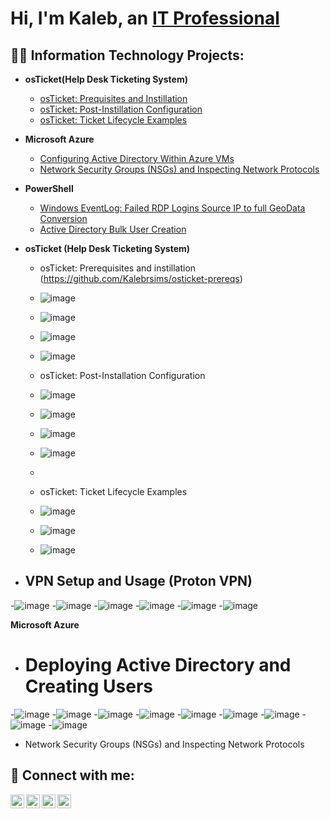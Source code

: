 <h1>Hi, I'm Kaleb, an <a href="www.linkedin.com/in/kaleb-sims-184392109/">IT Professional</a>
 
<h2>👨‍💻 Information Technology Projects:</h2>


- <b>osTicket(Help Desk Ticketing System)</b>
  - [osTicket: Prequisites and Instillation](https://github.com/Kalebrsims/osticket-prereqs)
  - [osTicket: Post-Instillation Configuration](https://github.com/Kalebrsims/osticket-prereqs)
  - [osTicket: Ticket Lifecycle Examples](https://github.com/Kalebrsims/osticket-prereqs)
- <b>Microsoft Azure</b>
  - [Configuring Active Directory Within Azure VMs](https://github.com/Kalebrsims/microsoft-azure) <b><i></b></i>
  - [Network Security Groups (NSGs) and Inspecting Network Protocols](https://github.com/Kalebrsims/microsoft-azure)
- <b>PowerShell</b>
  - [Windows EventLog: Failed RDP Logins Source IP to full GeoData Conversion](https://github.com/joshmadakor1/Sentinel-Lab)
  - [Active Directory Bulk User Creation](https://github.com/joshmadakor1/AD_PS)
 



- <b>osTicket (Help Desk Ticketing System)</b>

  - osTicket: Prerequisites and instillation (https://github.com/Kalebrsims/osticket-prereqs)
  - ![image](https://github.com/Kalebrsims/Kalebrsims/assets/155590792/a18be0c9-b266-43c2-87a0-27ebcaed94e8)
  - ![image](https://github.com/Kalebrsims/Kalebrsims/assets/155590792/f9d705c6-3b5a-4625-88be-900beef137eb)
  - ![image](https://github.com/Kalebrsims/Kalebrsims/assets/155590792/4e40e000-a53b-4b0e-89e2-afe3b2ab55f9)
  - ![image](https://github.com/Kalebrsims/Kalebrsims/assets/155590792/e4f46613-6b02-4342-ac90-8eaaae15a554)





  - osTicket: Post-Installation Configuration
  - ![image](https://github.com/Kalebrsims/Kalebrsims/assets/155590792/70f537cf-7321-4ba7-83ef-4f0bb0da25b2)
  - ![image](https://github.com/Kalebrsims/Kalebrsims/assets/155590792/31ccf136-f630-428e-b2cb-548b1892f32c)
  - ![image](https://github.com/Kalebrsims/Kalebrsims/assets/155590792/b543825f-4257-4640-99b2-b1edee302e0e)
  - ![image](https://github.com/Kalebrsims/Kalebrsims/assets/155590792/3da41799-fe61-48f2-9b64-580c3f9d4695)

  - 



  - osTicket: Ticket Lifecycle Examples
  - ![image](https://github.com/Kalebrsims/Kalebrsims/assets/155590792/740ef8f2-cd92-49f4-9d5c-99318ed5b5bf)
  - ![image](https://github.com/Kalebrsims/Kalebrsims/assets/155590792/69ed9007-6326-4909-a154-d6a807d504ca)
  - ![image](https://github.com/Kalebrsims/Kalebrsims/assets/155590792/47672e16-3dac-4188-b250-16e65bd74053)


- <h2>VPN Setup and Usage (Proton VPN)</h2>
-![image](https://github.com/Kalebrsims/Kalebrsims/assets/155590792/ad82c640-24a2-45d7-8a5a-d161cb5c46f2)
-![image](https://github.com/Kalebrsims/Kalebrsims/assets/155590792/494e6b78-f1bf-4381-8135-ac643cf426ae)
-![image](https://github.com/Kalebrsims/Kalebrsims/assets/155590792/fa923ed0-25fe-4410-8a11-6c9ba6b320f3)
-![image](https://github.com/Kalebrsims/Kalebrsims/assets/155590792/b82d615e-3a7a-4e60-8f21-87596698669b)
-![image](https://github.com/Kalebrsims/Kalebrsims/assets/155590792/2f218c4d-217f-4580-9d79-c8c74f31d7a7)
-![image](https://github.com/Kalebrsims/Kalebrsims/assets/155590792/b5e33827-a914-43af-914a-0bfafd587ff9)







 <b>Microsoft Azure</b>
  - <h1>Deploying Active Directory and Creating Users</h1> 
  -![image](https://github.com/Kalebrsims/Kalebrsims/assets/155590792/e3116268-d16f-414c-939d-b522baa603af)
  -![image](https://github.com/Kalebrsims/Kalebrsims/assets/155590792/c75b9671-f1df-4267-8da1-351183817492)
  -![image](https://github.com/Kalebrsims/Kalebrsims/assets/155590792/80c37d14-1e28-45e4-abeb-07dfc30010d1)
  -![image](https://github.com/Kalebrsims/Kalebrsims/assets/155590792/540c27dd-88a9-493d-8841-aa998fceac4a)
-![image](https://github.com/Kalebrsims/Kalebrsims/assets/155590792/d427b878-61ba-4779-9a98-574bc50594ee)
-![image](https://github.com/Kalebrsims/Kalebrsims/assets/155590792/17be1cbb-ce95-46f2-84e6-e8260c00865a)
-![image](https://github.com/Kalebrsims/Kalebrsims/assets/155590792/462c418a-0714-4734-99f4-18546f1b911a)
-![image](https://github.com/Kalebrsims/Kalebrsims/assets/155590792/45e915a7-f873-47e5-8bf9-0bb5e5d5813a)
-![image](https://github.com/Kalebrsims/Kalebrsims/assets/155590792/ef264209-a77a-49a7-a1a1-5569a64f6a86)




  

  - Network Security Groups (NSGs) and Inspecting Network Protocols

<h2> 🤳 Connect with me:</h2>

[<img align="left" alt="JoshMadakor | YouTube" width="22px" src="https://cdn.jsdelivr.net/npm/simple-icons@v3/icons/youtube.svg" />][youtube]
[<img align="left" alt="JoshMadakor | Twitter" width="22px" src="https://cdn.jsdelivr.net/npm/simple-icons@v3/icons/twitter.svg" />][twitter]
[<img align="left" alt="JoshMadakor | LinkedIn" width="22px" src="https://cdn.jsdelivr.net/npm/simple-icons@v3/icons/linkedin.svg" />][linkedin]
[<img align="left" alt="JoshMadakor | Instagram" width="22px" src="https://cdn.jsdelivr.net/npm/simple-icons@v3/icons/instagram.svg" />][instagram]

[twitter]: https://twitter.com/techwithkal
[youtube]: https://www.youtube.com/
[instagram]: https://www.instagram.com/techwithkal/
[linkedin]: https://linkedin.com/in/kalebrsims


